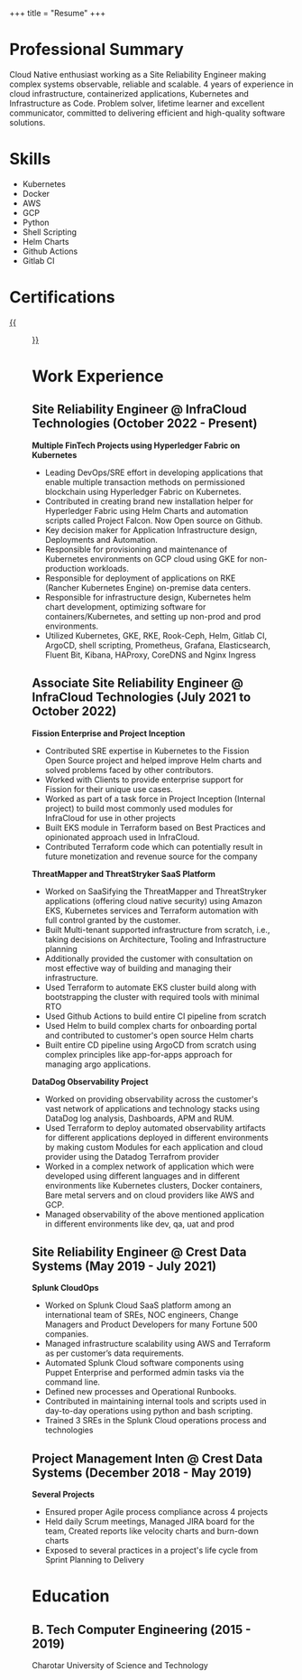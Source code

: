 +++
title = "Resume"
+++

# Professional Summary

Cloud Native enthusiast working as a Site Reliability Engineer making complex systems observable, reliable and scalable. 4 years of experience in cloud infrastructure, containerized applications, Kubernetes and Infrastructure as Code. Problem solver, lifetime learner and excellent communicator, committed to delivering efficient and high-quality software solutions.

# Skills

- Kubernetes
- Docker
- AWS
- GCP
- Python
- Shell Scripting
- Helm Charts
- Github Actions
- Gitlab CI

# Certifications

[{{<figure src="cka-certified-kubernetes-administrator.png">}}](https://www.credly.com/badges/7ebb45af-378c-4b69-bd98-45807a411fb9/public_url)

# Work Experience

## Site Reliability Engineer @ InfraCloud Technologies (October 2022 - Present)
__Multiple FinTech Projects using Hyperledger Fabric on Kubernetes__
- Leading DevOps/SRE effort in developing applications that enable multiple transaction methods on permissioned blockchain using Hyperledger Fabric on Kubernetes.
- Contributed in creating brand new installation helper for Hyperledger Fabric using Helm Charts and automation scripts called Project Falcon. Now Open source on Github.
- Key decision maker for Application Infrastructure design, Deployments and Automation.
- Responsible for provisioning and maintenance of Kubernetes environments on GCP cloud using GKE for non-production workloads.
- Responsible for deployment of applications on RKE (Rancher Kubernetes Engine) on-premise data centers.
- Responsible for infrastructure design, Kubernetes helm chart development, optimizing software for containers/Kubernetes, and setting up non-prod and prod environments.
- Utilized Kubernetes, GKE, RKE, Rook-Ceph, Helm, Gitlab CI, ArgoCD, shell scripting, Prometheus, Grafana, Elasticsearch, Fluent Bit, Kibana, HAProxy, CoreDNS and Nginx Ingress

## Associate Site Reliability Engineer @ InfraCloud Technologies (July 2021 to October 2022)
__Fission Enterprise and Project Inception__
- Contributed SRE expertise in Kubernetes to the Fission Open Source project and helped improve Helm charts and solved problems faced by other contributors.
- Worked with Clients to provide enterprise support for Fission for their unique use cases.
- Worked as part of a task force in Project Inception (Internal project) to build most commonly used modules for InfraCloud for use in other projects
- Built EKS module in Terraform based on Best Practices and opinionated approach used in InfraCloud.
- Contributed Terraform code which can potentially result in future monetization and revenue source for the company

__ThreatMapper and ThreatStryker SaaS Platform__
- Worked on SaaSifying the ThreatMapper and ThreatStryker applications (offering cloud native security) using Amazon EKS, Kubernetes services and Terraform automation with full control granted by the customer.
- Built Multi-tenant supported infrastructure from scratch, i.e., taking decisions on Architecture, Tooling and Infrastructure planning
- Additionally provided the customer with consultation on most effective way of building and managing their infrastructure.
- Used Terraform to automate EKS cluster build along with bootstrapping the cluster with required tools with minimal RTO
- Used Github Actions to build entire CI pipeline from scratch
- Used Helm to build complex charts for onboarding portal and contributed to customer's open source Helm charts
- Built entire CD pipeline using ArgoCD from scratch using complex principles like app-for-apps approach for managing argo applications.

__DataDog Observability Project__
- Worked on providing observability across the customer's vast network of applications and technology stacks using DataDog log analysis, Dashboards, APM and RUM.
- Used Terraform to deploy automated observability artifacts for different applications deployed in different environments by making custom Modules for each application and cloud provider using the Datadog Terrafrom provider
- Worked in a complex network of application which were developed using different languages and in different environments like Kubernetes clusters, Docker containers, Bare metal servers and on cloud providers like AWS and GCP.
- Managed observability of the above mentioned application in different environments like dev, qa, uat and prod

## Site Reliability Engineer @ Crest Data Systems (May 2019 - July 2021)
__Splunk CloudOps__
- Worked on Splunk Cloud SaaS platform among an international team of SREs, NOC engineers, Change Managers and Product Developers for many Fortune 500 companies.
- Managed infrastructure scalability using AWS and Terraform as per customer’s data requirements.
- Automated Splunk Cloud software components using Puppet Enterprise and performed admin tasks via the command line.
- Defined new processes and Operational Runbooks.
- Contributed in maintaining internal tools and scripts used in day-to-day operations using python and bash scripting.
- Trained 3 SREs in the Splunk Cloud operations process and technologies

## Project Management Inten @ Crest Data Systems (December 2018 - May 2019)
__Several Projects__
- Ensured proper Agile process compliance across 4 projects
- Held daily Scrum meetings, Managed JIRA board for the team, Created reports like velocity charts and burn-down charts
- Exposed to several practices in a project's life cycle from Sprint Planning to Delivery

# Education
## B. Tech Computer Engineering (2015 - 2019)

Charotar University of Science and Technology